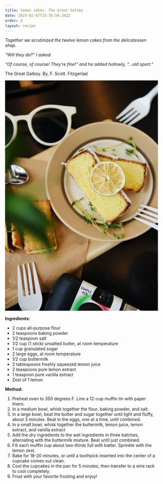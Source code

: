 ```yaml
---
title: lemon cakes- The Great Gatsby
date: 2023-02-07T15:35:54.342Z
order: 5
layout: recipe
---
```

*Together we scrutinized the twelve lemon cakes from the delicatessen shop.*

*“Will they do?” I asked.*

*“Of course, of course! They’re fine!” and he added hollowly, “…old sport.”*

The Great Gatbsy. By, F. Scott. Fitzgerlad

![lemon cake on plate surrounded by forks and sun glasses](../uploads/suhyeon-choi-xuhamfz0ok-unsplash.jpg "lemon cake")

**Ingredients:**

* 2 cups all-purpose flour
* 2 teaspoons baking powder
* 1/2 teaspoon salt
* 1/2 cup (1 stick) unsalted butter, at room temperature 
* 1 cup granulated sugar
* 2 large eggs, at room temperature
* 1/2 cup buttermilk
* 2 tablespoons freshly squeezed lemon juice 
* 2 teaspoons pure lemon extract 
* 1 teaspoon pure vanilla extract 
* Zest of 1 lemon

**Method:**

1. Preheat oven to 350 degrees F. Line a 12-cup muffin tin with paper liners.
2. In a medium bowl, whisk together the flour, baking powder, and salt.
3. In a large bowl, beat the butter and sugar together until light and fluffy, about 3 minutes. Beat in the eggs, one at a time, until combined.
4. In a small bowl, whisk together the buttermilk, lemon juice, lemon extract, and vanilla extract
5. Add the dry ingredients to the wet ingredients in three batches, alternating with the buttermilk mixture. Beat until just combined.
6. Fill each muffin cup about two-thirds full with batter. Sprinkle with the lemon zest.
7. Bake for 18-20 minutes, or until a toothpick inserted into the center of a cupcake comes out clean.
8. Cool the cupcakes in the pan for 5 minutes, then transfer to a wire rack to cool completely.
9. Frost with your favorite frosting and enjoy!